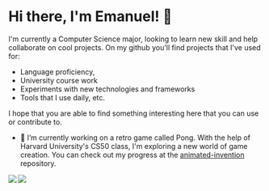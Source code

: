 # Hi there, I'm Emanuel! 👋 

I'm currently a Computer Science major, looking to learn new skill and help collaborate on cool projects. On my github you'll find projects that I've used for: 
- Language proficiency,
- University course work 
- Experiments with new technologies and frameworks
- Tools that I use daily, etc.

I hope that you are able to find something interesting here that you can use or contribute to.


- 🔭 I’m currently working on a retro game called Pong. With the help of Harvard University's CS50 class, I'm exploring a new world of game creation. You can check out my progress at the [animated-invention](https://github.com/Emanuelf-sfsu/animated-invention) repository.  


<div style="display:flex flex-direction: row">
<img align="left"  src="https://github-readme-stats.vercel.app/api?username=Emanuelf-sfsu&show_icons=true&theme=dracula"/>
<img align="left" src="https://github-readme-stats.vercel.app/api/top-langs/?username=Emanuelf-sfsu&layout=compact"/>
<div>

<!--
**Emanuelf-sfsu/Emanuelf-sfsu** is a ✨ _special_ ✨ repository because its `README.md` (this file) appears on your GitHub profile.

Here are some ideas to get you started:

- 🔭 I’m currently working on ...
- 🌱 I’m currently learning ...
- 👯 I’m looking to collaborate on ...
- 🤔 I’m looking for help with ...
- 💬 Ask me about ...
- 📫 How to reach me: ...
- 😄 Pronouns: ...
- ⚡ Fun fact: ....
-->
